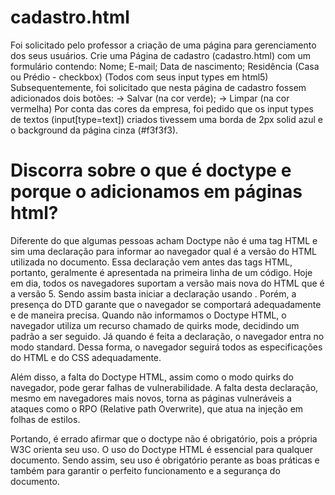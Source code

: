 # cadastro.html
Foi solicitado pelo professor a criação de uma página para gerenciamento dos seus usuários. Crie uma Página de cadastro (cadastro.html) com um formulário contendo: Nome; E-mail; Data de nascimento; Residência (Casa ou Prédio - checkbox) (Todos com seus input types em html5)  Subsequentemente, foi solicitado que nesta página de cadastro fossem adicionados dois botões:  -> Salvar (na cor verde);  -> Limpar (na cor vermelha)  Por conta das cores da empresa, foi pedido que os input types de textos (input[type=text]) criados tivessem uma borda de 2px solid azul e o background da página cinza (#f3f3f3).


# Discorra sobre o que é doctype e porque o adicionamos em páginas html?
Diferente do que algumas pessoas acham Doctype não é uma tag HTML e sim uma declaração para informar ao navegador qual é a versão do HTML utilizada no documento. Essa declaração vem antes das tags HTML, portanto, geralmente é apresentada na primeira linha de um código. Hoje em dia, todos os navegadores suportam a versão mais nova do HTML que é a versão 5. Sendo assim basta iniciar a declaração usando <!doctype html>.
Porém, a presença do DTD garante que o navegador se comportará adequadamente e de maneira precisa. Quando não informamos o Doctype HTML, o navegador utiliza um recurso chamado de quirks mode, decidindo um padrão a ser seguido. Já quando é feita a declaração, o navegador entra no modo standard. Dessa forma, o navegador seguirá todos as especificações do HTML e do CSS adequadamente.

Além disso, a falta do Doctype HTML, assim como o modo quirks do navegador, pode gerar falhas de vulnerabilidade. A falta desta declaração, mesmo em navegadores mais novos, torna as páginas vulneráveis a ataques como o RPO (Relative path Overwrite), que atua na injeção em folhas de estilos.

Portando, é errado afirmar que o doctype não é obrigatório, pois a própria W3C orienta seu uso. O uso do Doctype HTML é essencial para qualquer documento. Sendo assim, seu uso é obrigatório perante as boas práticas e também para garantir o perfeito funcionamento e a segurança do documento.
